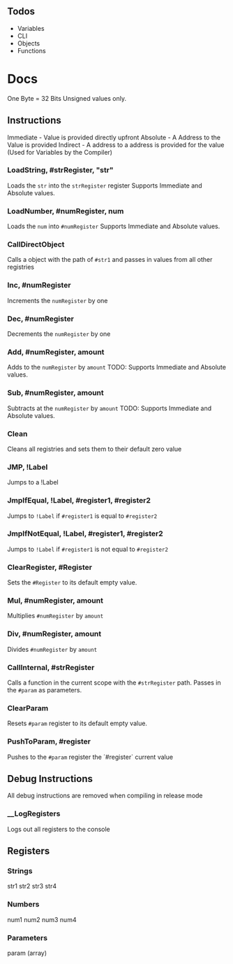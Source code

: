 ## Todos
- Variables
- CLI
- Objects
- Functions




# Docs
One Byte = 32 Bits 
Unsigned values only.

## Instructions

Immediate - Value is provided directly upfront
Absolute  - A Address to the Value is provided 
Indirect  - A address to a address is provided for the value (Used for Variables by the Compiler)

### LoadString, #strRegister, "str"
Loads the `str` into the `strRegister` register
Supports Immediate and Absolute values.

### LoadNumber, #numRegister, num
Loads the `num` into `#numRegister`
Supports Immediate and Absolute values.

### CallDirectObject
Calls a object with the path of `#str1` and passes in values from all other registries

### Inc, #numRegister
Increments the `numRegister` by one

### Dec, #numRegister
Decrements the `numRegister` by one

### Add, #numRegister, amount
Adds to the `numRegister` by `amount`
TODO: Supports Immediate and Absolute values.

### Sub, #numRegister, amount
Subtracts at the `numRegister` by `amount`
TODO: Supports Immediate and Absolute values.

### Clean
Cleans all registries and sets them to their default zero value

### JMP, !Label
Jumps to a !Label

### JmpIfEqual, !Label, #register1, #register2
Jumps to `!Label` if `#register1` is equal to `#register2`

### JmpIfNotEqual, !Label, #register1, #register2
Jumps to `!Label` if `#register1` is not equal to `#register2`

### ClearRegister, #Register
Sets the `#Register` to its default empty value.

### Mul, #numRegister, amount
Multiplies `#numRegister` by `amount`

### Div, #numRegister, amount
Divides `#numRegister` by `amount`

### CallInternal, #strRegister
Calls a function in the current scope with the `#strRegister` path. 
Passes in the `#param` as parameters.

### ClearParam
Resets `#param` register to its default empty value. 

### PushToParam, #register
Pushes to the `#param` register the ´#register` current value

## Debug Instructions
All debug instructions are removed when compiling in release mode

### __LogRegisters
Logs out all registers to the console


## Registers

### Strings
str1
str2
str3
str4

### Numbers
num1
num2
num3
num4                    

### Parameters
param (array)